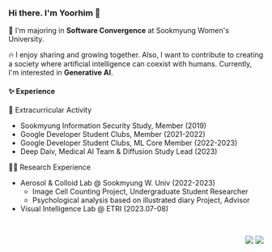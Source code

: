 ### Hi there. I'm Yoorhim 👋   
🏫 I'm majoring in <strong>Software Convergence</strong> at Sookmyung Women's University.     

🔥 I enjoy sharing and growing together. Also, I want to contribute to creating a society where artificial intelligence can coexist with humans. Currently, I'm interested in <Strong>Generative AI</strong>.   

#### ✨ Experience    
🤹 Extracurricular Activity    
- Sookmyung Information Security Study, Member (2019)    
- Google Developer Student Clubs, Member (2021-2022)    
- Google Developer Student Clubs, ML Core Member (2022-2023)    
- Deep Daiv, Medical AI Team & Diffusion Study Lead (2023)    

🧑‍💻 Research Experience   

- Aerosol & Colloid Lab @ Sookmyung W. Univ (2022-2023)     
  - Image Cell Counting Project, Undergraduate Student Researcher   
  - Psychological analysis based on illustrated diary Project, Advisor   
- Visual Intelligence Lab @ ETRI (2023.07-08)   
<br>
<p align="right">
  <a href="mailto:yourmejo@gmail.ac.kr"><img src="https://img.shields.io/badge/Gmail-d14836?style=flat-square&logo=Gmail&logoColor=white&link=viliketh1s98@naver.com"/></a>
  <a href="https://hits.seeyoufarm.com"><img src="https://hits.seeyoufarm.com/api/count/incr/badge.svg?url=https%3A%2F%2Fgithub.com%2Fofzlo&count_bg=%23000000&title_bg=%23000000&icon=github.svg&icon_color=%23E7E7E7&title=Github&edge_flat=false"/></a>
</p>
